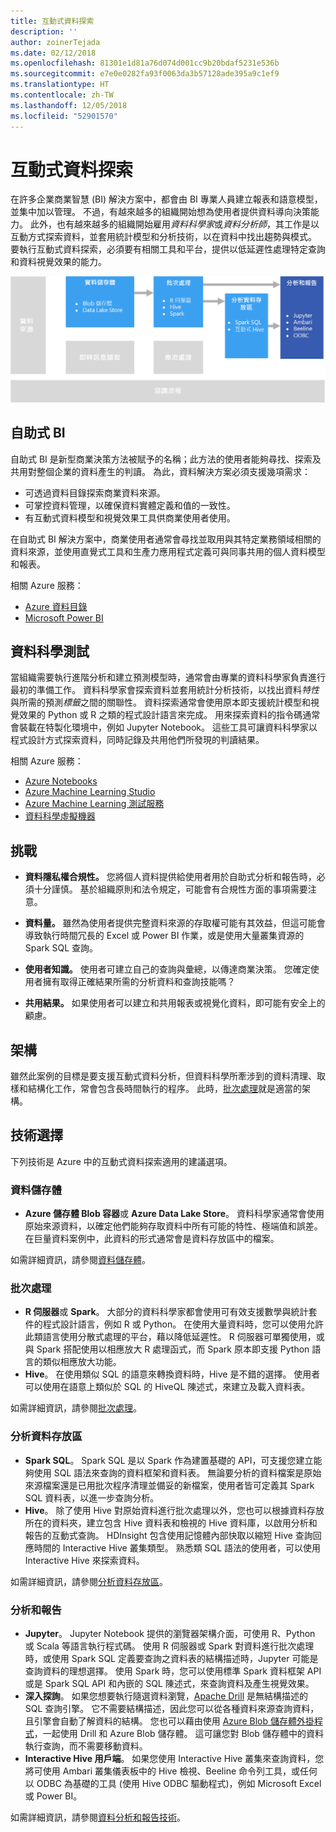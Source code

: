 ```yaml
---
title: 互動式資料探索
description: ''
author: zoinerTejada
ms.date: 02/12/2018
ms.openlocfilehash: 81301e1d81a76d074d001cc9b20bdaf5231e536b
ms.sourcegitcommit: e7e0e0282fa93f0063da3b57128ade395a9c1ef9
ms.translationtype: HT
ms.contentlocale: zh-TW
ms.lasthandoff: 12/05/2018
ms.locfileid: "52901570"
---
```

# <a name="interactive-data-exploration"></a>互動式資料探索

在許多企業商業智慧 (BI) 解決方案中，都會由 BI 專業人員建立報表和語意模型，並集中加以管理。 不過，有越來越多的組織開始想為使用者提供資料導向決策能力。 此外，也有越來越多的組織開始雇用*資料科學家*或*資料分析師*，其工作是以互動方式探索資料，並套用統計模型和分析技術，以在資料中找出趨勢與模式。 要執行互動式資料探索，必須要有相關工具和平台，提供以低延遲性處理特定查詢和資料視覺效果的能力。

![](./images/data-exploration.png)

## <a name="self-service-bi"></a>自助式 BI

自助式 BI 是新型商業決策方法被賦予的名稱；此方法的使用者能夠尋找、探索及共用對整個企業的資料產生的判讀。 為此，資料解決方案必須支援幾項需求：

* 可透過資料目錄探索商業資料來源。
* 可掌控資料管理，以確保資料實體定義和值的一致性。
* 有互動式資料模型和視覺效果工具供商業使用者使用。

在自助式 BI 解決方案中，商業使用者通常會尋找並取用與其特定業務領域相關的資料來源，並使用直覺式工具和生產力應用程式定義可與同事共用的個人資料模型和報表。

相關 Azure 服務：

- [Azure 資料目錄](/azure/data-catalog/data-catalog-what-is-data-catalog)
- [Microsoft Power BI](https://powerbi.microsoft.com/)

## <a name="data-science-experimentation"></a>資料科學測試
當組織需要執行進階分析和建立預測模型時，通常會由專業的資料科學家負責進行最初的準備工作。 資料科學家會探索資料並套用統計分析技術，以找出資料*特性*與所需的預測*標籤*之間的關聯性。 資料探索通常會使用原本即支援統計模型和視覺效果的 Python 或 R 之類的程式設計語言來完成。 用來探索資料的指令碼通常會裝載在特製化環境中，例如 Jupyter Notebook。 這些工具可讓資料科學家以程式設計方式探索資料，同時記錄及共用他們所發現的判讀結果。

相關 Azure 服務：

- [Azure Notebooks](https://notebooks.azure.com/)
- [Azure Machine Learning Studio](/azure/machine-learning/studio/what-is-ml-studio)
- [Azure Machine Learning 測試服務](/azure/machine-learning/preview/experimentation-service-configuration)
- [資料科學虛擬機器](/azure/machine-learning/data-science-virtual-machine/overview)

## <a name="challenges"></a>挑戰

- **資料隱私權合規性。** 您將個人資料提供給使用者用於自助式分析和報告時，必須十分謹慎。 基於組織原則和法令規定，可能會有合規性方面的事項需要注意。 

- **資料量。** 雖然為使用者提供完整資料來源的存取權可能有其效益，但這可能會導致執行時間冗長的 Excel 或 Power BI 作業，或是使用大量叢集資源的 Spark SQL 查詢。

- **使用者知識。** 使用者可建立自己的查詢與彙總，以傳達商業決策。 您確定使用者擁有取得正確結果所需的分析資料和查詢技能嗎？

- **共用結果。** 如果使用者可以建立和共用報表或視覺化資料，即可能有安全上的顧慮。

## <a name="architecture"></a>架構

雖然此案例的目標是要支援互動式資料分析，但資料科學所牽涉到的資料清理、取樣和結構化工作，常會包含長時間執行的程序。 此時，[批次處理](../big-data/batch-processing.md)就是適當的架構。

## <a name="technology-choices"></a>技術選擇

下列技術是 Azure 中的互動式資料探索適用的建議選項。

### <a name="data-storage"></a>資料儲存體

- **Azure 儲存體 Blob 容器**或 **Azure Data Lake Store**。 資料科學家通常會使用原始來源資料，以確定他們能夠存取資料中所有可能的特性、極端值和誤差。 在巨量資料案例中，此資料的形式通常會是資料存放區中的檔案。

如需詳細資訊，請參閱[資料儲存體](../technology-choices/data-storage.md)。

### <a name="batch-processing"></a>批次處理

- **R 伺服器**或 **Spark**。 大部分的資料科學家都會使用可有效支援數學與統計套件的程式設計語言，例如 R 或 Python。 在使用大量資料時，您可以使用允許此類語言使用分散式處理的平台，藉以降低延遲性。 R 伺服器可單獨使用，或與 Spark 搭配使用以相應放大 R 處理函式，而 Spark 原本即支援 Python 語言的類似相應放大功能。
- **Hive**。 在使用類似 SQL 的語意來轉換資料時，Hive 是不錯的選擇。 使用者可以使用在語意上類似於 SQL 的 HiveQL 陳述式，來建立及載入資料表。

如需詳細資訊，請參閱[批次處理](../technology-choices/batch-processing.md)。

### <a name="analytical-data-store"></a>分析資料存放區

- **Spark SQL**。 Spark SQL 是以 Spark 作為建置基礎的 API，可支援您建立能夠使用 SQL 語法來查詢的資料框架和資料表。 無論要分析的資料檔案是原始來源檔案還是已用批次程序清理並備妥的新檔案，使用者皆可定義其 Spark SQL 資料表，以進一步查詢分析。 
- **Hive**。 除了使用 Hive 對原始資料進行批次處理以外，您也可以根據資料存放所在的資料夾，建立包含 Hive 資料表和檢視的 Hive 資料庫，以啟用分析和報告的互動式查詢。 HDInsight 包含使用記憶體內部快取以縮短 Hive 查詢回應時間的 Interactive Hive 叢集類型。 熟悉類 SQL 語法的使用者，可以使用 Interactive Hive 來探索資料。

如需詳細資訊，請參閱[分析資料存放區](../technology-choices/analytical-data-stores.md)。

### <a name="analytics-and-reporting"></a>分析和報告

- **Jupyter**。 Jupyter Notebook 提供的瀏覽器架構介面，可使用 R、Python 或 Scala 等語言執行程式碼。 使用 R 伺服器或 Spark 對資料進行批次處理時，或使用 Spark SQL 定義要查詢之資料表的結構描述時，Jupyter 可能是查詢資料的理想選擇。 使用 Spark 時，您可以使用標準 Spark 資料框架 API 或是 Spark SQL API 和內嵌的 SQL 陳述式，來查詢資料及產生視覺效果。
- **深入探詢**。 如果您想要執行隨選資料瀏覽，[Apache Drill](https://drill.apache.org/) 是無結構描述的 SQL 查詢引擎。 它不需要結構描述，因此您可以從各種資料來源查詢資料，且引擎會自動了解資料的結構。  您也可以藉由使用 [Azure Blob 儲存體外掛程式](https://drill.apache.org/docs/azure-blob-storage-plugin/)，一起使用 Drill 和 Azure Blob 儲存體。 這可讓您對 Blob 儲存體中的資料執行查詢，而不需要移動資料。 
- **Interactive Hive 用戶端**。 如果您使用 Interactive Hive 叢集來查詢資料，您將可使用 Ambari 叢集儀表板中的 Hive 檢視、Beeline 命令列工具，或任何以 ODBC 為基礎的工具 (使用 Hive ODBC 驅動程式)，例如 Microsoft Excel 或 Power BI。

如需詳細資訊，請參閱[資料分析和報告技術](../technology-choices/analysis-visualizations-reporting.md)。
